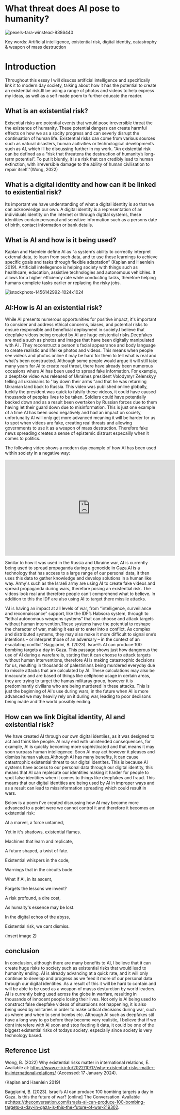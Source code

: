 # What threat does AI pose to humanity?
![pexels-tara-winstead-8386440](https://github.com/khofstadter/CS220AU-DP/assets/149805618/7e49bf0d-face-4843-acb5-85bffb83b5e9)

Key words: Artificial intelligence, existential risk, digital identity, catastrophy & weapon of mass destruction

# Introduction
Throughout this essay I will disucss artificial intelligence and specifically link it to modern day society, talking about how it has the potential to create an existential risk.Ill be using a range of photos and videos to help express my ideas, as well as a self made poem to further educate the reader.

## What is an existential risk?
Exisential risks are potential events that would pose irreversible threat the the existence of humanity. These potential dangers can create harmful effects on how we as a socity progress and can severly disrupt the continuation of human life. Existential risks can come from various sources such as natural disasters, human acitivities or technological developments such as AI, which ill be discussing further in my work.
"An existential risk can be defined as a “risk that threatens the destruction of humanity’s long-term potential”. To put it bluntly, it is a risk that can credibly lead to human extinction, with irreversible damage to the ability of human civilisation to repair itself."(Wong, 2022)


## What is a digital identity and how can it be linked to existential risk?
Its important we have understanding of what a digital identity is so that we can acknowledge our own. A digital identity is a representation of an individuals identity on the internet or through digtital systems, these identities contain personal and sensitive information such as a persons date of birth, contact information or bank details. 

## What is AI and how is it being used?
Kaplan and Haenlein define AI as “a system’s ability to correctly interpret external data, to learn from such data, and to use those learnings to achieve specific goals and tasks through flexible adaptation” (Kaplan and Haenlein 2019). Artificiall intellegence is helping society with things such as healthcare, education, assistive technologies and autonomous vehichles. It allows for a higher efficiency rate while conducting tasks, therefore helping humans complete tasks earlier or replacing the risky jobs.


![istockphoto-1456142992-1024x1024](https://github.com/khofstadter/CS220AU-DP/assets/149805618/361d4275-e98b-43d5-af4f-ec5ac3027751)


## AI:How is AI an existential risk?
While AI presents numerous opportunities for positive impact, it's important to consider and address ethical concerns, biases, and potential risks to ensure responsible and beneficial deployment in society.I believe that deepfake videos being created by AI are huge existential risks.Deepfakes are media such as photos and images that have been digitally manipulated with AI . They reconstruct a person's facial appearance and body language to create realistic and lifelike photos and videos. This means when people see videos and photos online it may be hard for them to tell what is real and what's been constructed. Although some people would argue it will still take many years for AI to create real threat, there have already been numerous occasions where AI has been used to spread fake information. For example, a deepfake video was released of Ukraines president Volodymyr Zelenskyy telling all ukrainains to "lay down their arms "and that he was returning Ukranian land back to Russia. This video was published online globally, luckily the president was quick to falsify these videos, it could have caused thousands of peoples lives to be taken. Soldiers could have potentially backed down and as a result been overtaken by Russian forces due to them having let their guard down due to misinformation. This is just one example of a time AI has been used negatively and had an impact on society, unfortunalty AI will only get more advanced meaning it will be harder for us to spot when videos are fake, creating real threats and allowing governments to use it as a weapon of mass destruction. Therefore fake news spreading creates a sense of epistemic distrust especailly when it comes to politics.


The following video shows a modern day example of how AI has been used within society in a negative way:
<iframe width="560" height="315" src="https://www.youtube.com/embed/rlP9NnLx-Bs?si=PDbuFEKjJ-odi4Pj" title="YouTube video player" frameborder="0" allow="accelerometer; autoplay; clipboard-write; encrypted-media; gyroscope; picture-in-picture; web-share" allowfullscreen></iframe>

Similar to how it was used in the Russia and  Ukraine war, AI is currently being used to spread propaganda during a genocide in Gaza.AI is a technology that has access to a large range of our personal data, it then uses this data to gather knowledge and develop solutions in a human like way. Army's such as the Israeli army are using AI to create fake videos and spread propaganda during wars, therefore posing an existential risk. The videos look real and therefore people can't comprehend what to believe. In addition to this the IDF are also using AI to target there missile attacks.
 
'AI is having an impact at all levels of war, from “intelligence, surveillance and reconnaissance” support, like the IDF’s Habsora system, through to “lethal autonomous weapons systems” that can choose and attack targets without human intervention.These systems have the potential to reshape the character of war, making it easier to enter into a conflict. As complex and distributed systems, they may also make it more difficult to signal one’s intentions – or interpret those of an adversary – in the context of an escalating conflict' Baggiarini, B. (2023). Israel’s AI can produce 100 bombing targets a day in Gaza.
 This passage shows just how dangerous the use of AI during a warefare is, stating that it can choose to attack targets without human interventions, therefore AI is making catastrophic decisions for us, resulting in thousands of palestinians being murdered everyday due to missile attacks that are calculated by AI. These calculations may also be innacurate and are based of things like cellphone usage in certain areas, they are trying to target the hamas militaray group, however it is predominantly civilians who are being murdered in these attacks. This is just the beginning of AI's use during wars, in the future when AI is more advanced we may heavily rely on it during war, leading to poor deciisons being made and the world possibly ending.



 
## How can we link Digital identity, AI and existential risk?
 We have created AI through our own digital identiies, as it was designed to act and think like people. AI may end with unintended consequences, for example, AI is quickly becoming more sophisticated and that means it may soon surpass human intellegence. Soon AI may act however it pleases and dismiss human values.Although AI has many benefits, It can cause catastrophic existential threat to our digital identites. This is because AI systems have access to our personal data through our digital identity, this means that AI can replecate our identities making it harder for people to spot false identities when it comes to things like deepfakes and fraud. This means that our digital identities are being used by AI in improper ways and as a result can lead to missinformation spreading which could result in wars.


 Below is a poem i've created discussing how AI may become more advanced to a point were we cannot control it and therefore it becomes an existential risk:

 AI a marvel, a force untamed, 
 
 Yet in it's shadows, existential flames.

 Machines that learn and replicate,
 
 A future shaped, a twist of fate.


 
 Existential whispers in the code,
 
 Warnings that in the circuits bode.

 What if AI, in its ascent, 
 
 Forgets the lessons we invent?
 
 A risk profound, a dire cost,
 
 As humaity's essence may be lost.

 

In the digital echos of the abyss,

Existential risk, we cant dismiss.
 

(insert image 2)



## conclusion
In conclusion, although there are many benefits to AI, I believe that it can create huge risks to society such as existential risks that would lead to humanity ending. AI is already advancing at a quick rate, and it will only continue to develop and progress as we feed it more of our personal data through our digital identities. As a result of this it will be hard to contain and will be able to be used as a weapon of masss desturction by world leaders. AI is currently being used across the globe in warfare, resulting in thousands of innocent people losing their lives. Not only is AI being used to construct false deepfake videos of situatuions not happening, it is also being used by militaries in order to make critical decisions during war, such as where and when to send bombs etc. Although AI such as deepfakes stil have a long way to go before they become very realistic, I believe that if we dont interefere with AI soon and stop feeding it data, it could be one of the biggest existential risks of todays society, especially since society is very technology based.


## Reference List
Wong, B. (2022) Why existential risks matter in international relations, E. Available at: https://www.e-ir.info/2022/10/17/why-existential-risks-matter-in-international-relations/ (Accessed: 17 January 2024). 

(Kaplan and Haenlein 2019)

Baggiarini, B. (2023). Israel’s AI can produce 100 bombing targets a day in Gaza. Is this the future of war? [online] The Conversation. Available at:https://theconversation.com/israels-ai-can-produce-100-bombing-targets-a-day-in-gaza-is-this-the-future-of-war-219302.



